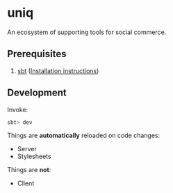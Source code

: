 # uniq

An ecosystem of supporting tools for social commerce.

## Prerequisites

1. [sbt][sbt-url] ([Installation instructions][sbt-installation-url])

## Development

Invoke:

```sh
sbt> dev
```

Things are **automatically** reloaded on code changes:

* Server
* Stylesheets

Things are **not**:

* Client

[sbt-url]: http://www.scala-sbt.org/
[sbt-installation-url]: http://www.scala-sbt.org/0.13/docs/Setup.html
